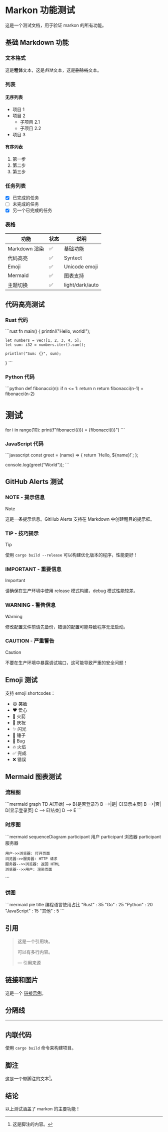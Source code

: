 # Markon 功能测试

这是一个测试文档，用于验证 markon 的所有功能。

## 基础 Markdown 功能

### 文本格式

这是**粗体**文本，这是*斜体*文本，这是~~删除线~~文本。

### 列表

#### 无序列表
- 项目 1
- 项目 2
  - 子项目 2.1
  - 子项目 2.2
- 项目 3

#### 有序列表
1. 第一步
2. 第二步
3. 第三步

### 任务列表

- [x] 已完成的任务
- [ ] 未完成的任务
- [x] 另一个已完成的任务

### 表格

| 功能 | 状态 | 说明 |
|------|------|------|
| Markdown 渲染 | ✅ | 基础功能 |
| 代码高亮 | ✅ | Syntect |
| Emoji | ✅ | Unicode emoji |
| Mermaid | ✅ | 图表支持 |
| 主题切换 | ✅ | light/dark/auto |

## 代码高亮测试

### Rust 代码

\`\`\`rust
fn main() {
    println!("Hello, world!");

    let numbers = vec![1, 2, 3, 4, 5];
    let sum: i32 = numbers.iter().sum();

    println!("Sum: {}", sum);
}
\`\`\`

### Python 代码

\`\`\`python
def fibonacci(n):
    if n <= 1:
        return n
    return fibonacci(n-1) + fibonacci(n-2)

# 测试
for i in range(10):
    print(f"fibonacci({i}) = {fibonacci(i)}")
\`\`\`

### JavaScript 代码

\`\`\`javascript
const greet = (name) => {
    return \`Hello, \${name}!\`;
};

console.log(greet("World"));
\`\`\`

## GitHub Alerts 测试

### NOTE - 提示信息

> [!NOTE]
> 这是一条提示信息。GitHub Alerts 支持在 Markdown 中创建醒目的提示框。

### TIP - 技巧提示

> [!TIP]
> 使用 `cargo build --release` 可以构建优化版本的程序，性能更好！

### IMPORTANT - 重要信息

> [!IMPORTANT]
> 请确保在生产环境中使用 release 模式构建，debug 模式性能较差。

### WARNING - 警告信息

> [!WARNING]
> 修改配置文件前请先备份，错误的配置可能导致程序无法启动。

### CAUTION - 严重警告

> [!CAUTION]
> 不要在生产环境中暴露调试端口，这可能导致严重的安全问题！

## Emoji 测试

支持 emoji shortcodes：

- :smile: 笑脸
- :heart: 爱心
- :rocket: 火箭
- :tada: 庆祝
- :sparkles: 闪光
- :hammer: 锤子
- :bug: Bug
- :fire: 火焰
- :white_check_mark: 完成
- :x: 错误

## Mermaid 图表测试

### 流程图

\`\`\`mermaid
graph TD
    A[开始] --> B{是否登录?}
    B -->|是| C[显示主页]
    B -->|否| D[显示登录页]
    C --> E[结束]
    D --> E
\`\`\`

### 时序图

\`\`\`mermaid
sequenceDiagram
    participant 用户
    participant 浏览器
    participant 服务器

    用户->>浏览器: 打开页面
    浏览器->>服务器: HTTP 请求
    服务器-->>浏览器: 返回 HTML
    浏览器-->>用户: 渲染页面
\`\`\`

### 饼图

\`\`\`mermaid
pie title 编程语言使用占比
    "Rust" : 35
    "Go" : 25
    "Python" : 20
    "JavaScript" : 15
    "其他" : 5
\`\`\`

## 引用

> 这是一个引用块。
>
> 可以有多行内容。
>
> — 引用来源

## 链接和图片

这是一个 [链接示例](https://github.com/kookyleo/go-grip)。

## 分隔线

---

## 内联代码

使用 `cargo build` 命令来构建项目。

## 脚注

这是一个带脚注的文本[^1]。

[^1]: 这是脚注的内容。

## 结论

以上测试涵盖了 markon 的主要功能！
